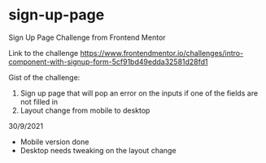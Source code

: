 # sign-up-page
Sign Up Page Challenge from Frontend Mentor

Link to the challenge https://www.frontendmentor.io/challenges/intro-component-with-signup-form-5cf91bd49edda32581d28fd1

Gist of the challenge:
1) Sign up page that will pop an error on the inputs if one of the fields are not filled in
2) Layout change from mobile to desktop

30/9/2021
- Mobile version done
- Desktop needs tweaking on the layout change
